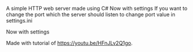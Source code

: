 A simple HTTP web server made using C#
Now with settings
If you want to change the port which the server should listen to change port value in settings.ini

Now with settings

Made with tutorial of https://youtu.be/HFnJLv2Q1go.
